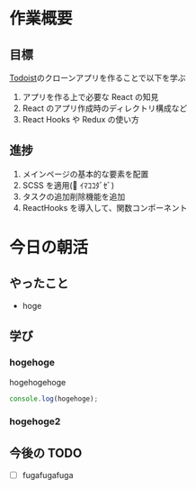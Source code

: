 # 作業概要

## 目標

[Todoist](https://todoist.com/app)のクローンアプリを作ることで以下を学ぶ

1. アプリを作る上で必要な React の知見
2. React のアプリ作成時のディレクトリ構成など
3. React Hooks や Redux の使い方

## 進捗

1. メインページの基本的な要素を配置
2. SCSS を適用(💪 ｲﾏｺｺﾀﾞｾﾞ)
3. タスクの追加削除機能を追加
4. ReactHooks を導入して、関数コンポーネント

# 今日の朝活

## やったこと

- hoge

## 学び

### hogehoge

hogehogehoge

```js
console.log(hogehoge);
```

### hogehoge2

## 今後の TODO

- [ ] fugafugafuga
